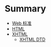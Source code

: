# Summary

* [Web 标准](README.md)
* [HTML](test.md)
* [XHTML](xhtml.md)
  * [XHTML DTD](xhtml/aa.md)

